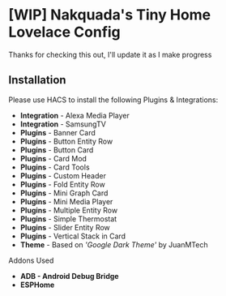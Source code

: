 # [WIP] Nakquada's Tiny Home Lovelace Config 
Thanks for checking this out, I'll update it as I make progress

## Installation
Please use HACS to install the following Plugins & Integrations:

* **Integration** - Alexa Media Player
* **Integration** - SamsungTV
* **Plugins** - Banner Card
* **Plugins** - Button Entity Row
* **Plugins** - Button Card
* **Plugins** - Card Mod
* **Plugins** - Card Tools
* **Plugins** - Custom Header
* **Plugins** - Fold Entity Row
* **Plugins** - Mini Graph Card
* **Plugins** - Mini Media Player
* **Plugins** - Multiple Entity Row
* **Plugins** - Simple Thermostat
* **Plugins** - Slider Entity Row
* **Plugins** - Vertical Stack in Card
* **Theme** - Based on *'Google Dark Theme'* by JuanMTech

Addons Used

* **ADB - Android Debug Bridge**
* **ESPHome**
